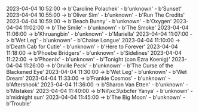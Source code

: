2023-04-04 10:52:00 -> b'Caroline Polachek' - b'unknown' - b'Sunset'
2023-04-04 10:55:00 -> b'Oliver Sim' - b'unknown' - b'Run The Credits'
2023-04-04 10:59:00 -> b'Beach Bunny' - b'unknown' - b'Oxygen'
2023-04-04 11:02:00 -> b'The Smile' - b'unknown' - b'The Smoke'
2023-04-04 11:06:00 -> b'Khruangbin' - b'unknown' - b'Mariella'
2023-04-04 11:07:00 -> b'Wet Leg' - b'unknown' - b'Chaise Longue'
2023-04-04 11:10:00 -> b'Death Cab for Cutie' - b'unknown' - b'Here to Forever'
2023-04-04 11:18:00 -> b'Phoebe Bridgers' - b'unknown' - b'Sidelines'
2023-04-04 11:22:00 -> b'Phoenix' - b'unknown' - b'Tonight (con Ezra Koenig)'
2023-04-04 11:26:00 -> b'Orville Peck' - b'unknown' - b'The Curse of the Blackened Eye'
2023-04-04 11:30:00 -> b'Wet Leg' - b'unknown' - b'Wet Dream'
2023-04-04 11:33:00 -> b'Frankie Cosmos' - b'unknown' - b'Aftershook'
2023-04-04 11:36:00 -> b'Sharon Van Etten' - b'unknown' - b'Mistakes'
2023-04-04 11:40:00 -> b'Nil\xc3\xbcfer Yanya' - b'unknown' - b'midnight sun'
2023-04-04 11:45:00 -> b'The Big Moon' - b'unknown' - b'Trouble'
